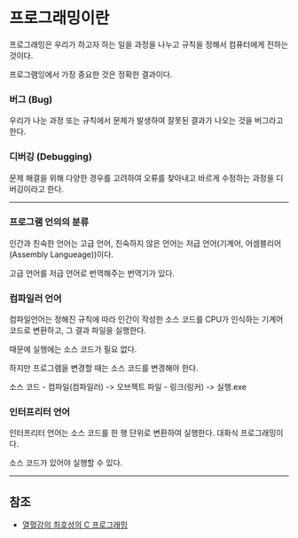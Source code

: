# 프로그래밍이란

프로그래밍은 우리가 하고자 하는 일을 과정을 나누고 규칙을 정해서 컴퓨터에게 전하는 것이다.

프로그램잉에서 가장 중요한 것은 정확한 결과이다.

### 버그 (Bug)

우리가 나눈 과정 또는 규칙에서 문제가 발생하여 잘못된 결과가 나오는 것을 버그라고 한다.

### 디버깅 (Debugging)

문제 해결을 위해 다양한 경우를 고려하여 오류를 찾아내고 바르게 수정하는 과정을 디버깅이라고 한다.

___

### 프로그램 언의의 분류

인간과 친숙한 언어는 고급 언어, 친숙하지 않은 언어는 저급 언어(기계어, 어셈블리어(Assembly Langueage))이다.

고급 언어를 저급 언어로 번역해주는 번역기가 있다.

### 컴파일러 언어

컴파일언어는 정해진 규칙에 따라 인간이 작성한 소스 코드를 CPU가 인식하는 기계어 코드로 변환하고, 그 결과 파일을 실행한다. 

때문에 실행에는 소스 코드가 필요 없다.

하지만 프로그램을 변경할 때는 소스 코드를 변경해야 한다.

소스 코드 - 컴파일(컴파일러) -> 오브젝트 파일 - 링크(링커) -> 실행.exe

### 인터프리터 언어

인터프리터 언어는 소스 코드를 한 행 단위로 변환하여 실행한다. 대화식 프로그래밍이다.

소스 코드가 있어야 실행할 수 있다.

___

## 참조

- [열혈강의 최호성의 C 프로그래밍](https://cafe.naver.com/windev/7880)